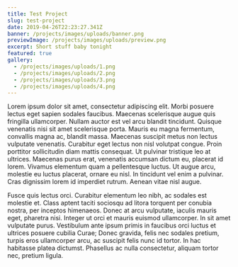 ```yaml
---
title: Test Project
slug: test-project
date: 2019-04-26T22:23:27.341Z
banner: /projects/images/uploads/banner.png
previewImage: /projects/images/uploads/preview.png
excerpt: Short stuff baby tonight
featured: true
gallery:
  - /projects/images/uploads/1.png
  - /projects/images/uploads/2.png
  - /projects/images/uploads/3.png
  - /projects/images/uploads/4.png
---
```

Lorem ipsum dolor sit amet, consectetur adipiscing elit. Morbi posuere lectus eget sapien sodales faucibus. Maecenas scelerisque augue quis fringilla ullamcorper. Nullam auctor est vel arcu blandit tincidunt. Quisque venenatis nisi sit amet scelerisque porta. Mauris eu magna fermentum, convallis magna ac, blandit massa. Maecenas suscipit metus non lectus vulputate venenatis. Curabitur eget lectus non nisl volutpat congue. Proin porttitor sollicitudin diam mattis consequat. Ut pulvinar tristique leo at ultrices. Maecenas purus erat, venenatis accumsan dictum eu, placerat id lorem. Vivamus elementum quam a pellentesque luctus. Ut augue arcu, molestie eu luctus placerat, ornare eu nisl. In tincidunt vel enim a pulvinar. Cras dignissim lorem id imperdiet rutrum. Aenean vitae nisl augue.



Fusce quis lectus orci. Curabitur elementum leo nibh, ac sodales est molestie et. Class aptent taciti sociosqu ad litora torquent per conubia nostra, per inceptos himenaeos. Donec at arcu vulputate, iaculis mauris eget, pharetra nisi. Integer ut orci et mauris euismod ullamcorper. In sit amet vulputate purus. Vestibulum ante ipsum primis in faucibus orci luctus et ultrices posuere cubilia Curae; Donec gravida, felis nec sodales pretium, turpis eros ullamcorper arcu, ac suscipit felis nunc id tortor. In hac habitasse platea dictumst. Phasellus ac nulla consectetur, aliquam tortor nec, pretium ligula.
